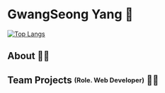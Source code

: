# GwangSeong Yang 👋

[![Top Langs](https://github-readme-stats.vercel.app/api/top-langs/?username=YangGwangSeong&layout=compact&theme=radical)](https://github.com/YangGwangSeong/github-readme-stats)

## About 🙋‍♀️
<!--
- Mail <a href="mailto:minzidev@gmail.com">minzidev@gmail.com</a>
- Blog <a href="https://mnxmnz.github.io/" target="_blank" rel="noreferrer noopener">mnxmnz.github.io</a>

<p>
  <img src="https://img.shields.io/badge/JavaScript-f7e018?style=flat-square&logo=JavaScript&logoColor=black"/>
  <img src="https://img.shields.io/badge/TypeScript-2d79c7?style=flat-square&logo=TypeScript&logoColor=white"/>
  <img src="https://img.shields.io/badge/React-7ddfff?style=flat-square&logo=React&logoColor=black"/>
  <img src="https://img.shields.io/badge/Gatsby-663399?style=flat-square&logo=Gatsby&logoColor=white"/>
  <img src="https://img.shields.io/badge/Next.js-black?style=flat-square&logo=Next.js&logoColor=white"/>
</p>
-->
## Team Projects <sub><sup>(Role. Web Developer)</sup></sub> 👩‍💻

<!--
### 2022

[DEPROMEET](https://depromeet.com/) <sub><sup>11th</sup></sub>

- [antoon](https://github.com/depromeet/antoon_web/) 웹툰의 새로운 덕질 문화 <sub><sup>(2022.03 ~ 2022.09)</sup></sub>

### 2021

[SOPT](http://sopt.org/) <sub><sup>28th</sup></sub>

- [colfume](https://github.com/mnxmnz/colfume-frontend/) 색으로 찾는 나만의 향기 <sub><sup>(2021.07 ~ 2021.08)</sup></sub>

[SOPT](http://sopt.org/) <sub><sup>27th</sup></sub>

- [sqoop](https://github.com/mnxmnz/sqoop/) 질문을 통해 돌아보는 대학생 경험 정리 가이드 <sub><sup>(2021.01 ~ 2021.05)</sup></sub>

### 2020

[SOPT](http://sopt.org/) <sub><sup>27th</sup></sub>

- [IN-CYWORLD](https://github.com/mnxmnz/IN-CYWORLD/) 90년대생의 밈(meme) 테스트 <sub><sup>(2020.11 ~ 2020.12)</sup></sub>

[KUSITMS](https://cafe.naver.com/kusitms/) <sub><sup>21th</sup></sub>

- SEMOGEUM 재능 상품화 웹 서비스 <sub><sup>(2020.04 ~ 2020.05)</sup></sub>
-->

<!--
**YangGwangSeong/YangGwangSeong** is a ✨ _special_ ✨ repository because its `README.md` (this file) appears on your GitHub profile.

Here are some ideas to get you started:

- 🔭 I’m currently working on ...
- 🌱 I’m currently learning ...
- 👯 I’m looking to collaborate on ...
- 🤔 I’m looking for help with ...
- 💬 Ask me about ...
- 📫 How to reach me: ...
- 😄 Pronouns: ...
- ⚡ Fun fact: ...
-->
